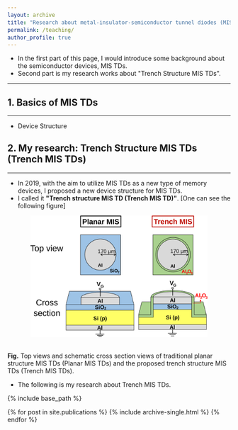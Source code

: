 ```yaml
---
layout: archive
title: "Research about metal-insulator-semiconductor tunnel diodes (MIS TDs)"
permalink: /teaching/
author_profile: true
---
```


* In the first part of this page, I would introduce some background about the semiconductor devices, MIS TDs.
* Second part is my research works about "Trench Structure MIS TDs".

---

## 1. Basics of MIS TDs
---
* Device Structure



## 2. My research: Trench Structure MIS TDs (Trench MIS TDs) 
---
* In 2019, with the aim to utilize MIS TDs as a new type of memory devices, I proposed a new device structure for MIS TDs.
* I called it <b>"Trench structure MIS TD (Trench MIS TD)"</b>. \[One can see the following figure\] <br/>

<p style="text-align:center;"><img src='/images/TrenchMIS.svg' width='400'></p> <br/>
<b>Fig.</b> Top views and schematic cross section views of traditional planar structure MIS TDs (Planar MIS TDs) and the proposed trench structure MIS TDs (Trench MIS TDs).<br/>

* The following is my research about Trench MIS TDs.  

{% include base_path %}

<!-- remove at 2021/11/27
{% for post in site.teaching reversed %}
  {% include archive-single.html %}
{% endfor %}
-->

{% for post in site.publications %}
  {% include archive-single.html %}
{% endfor %}
